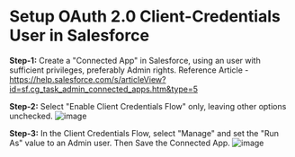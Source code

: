 # Setup OAuth 2.0 Client-Credentials User in Salesforce
**Step-1:** Create a "Connected App" in Salesforce, using an user with sufficient privileges, preferably Admin rights. Reference Article - https://help.salesforce.com/s/articleView?id=sf.cg_task_admin_connected_apps.htm&type=5 

**Step-2:** Select "Enable Client Credentials Flow" only, leaving other options unchecked.
![image](https://github.com/user-attachments/assets/4bfe9761-e225-4b54-98ca-f383339a26ee)

**Step-3:** In the Client Credentials Flow, select "Manage" and set the "Run As" value to an Admin user. Then Save the Connected App.
![image](https://github.com/user-attachments/assets/5f8b5567-c8e7-43c2-84cd-72bc4d0c3453)
